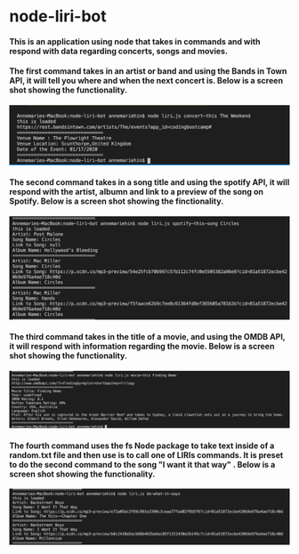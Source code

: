 # node-liri-bot

#### This is an application using node that takes in commands and with respond with data regarding concerts, songs and movies.

#### The first command takes in an artist or band and using the Bands in Town API, it will tell you where and when the next concert is.  Below is a screen shot showing the functionality.

![concert-this](/images/screenshot1.png)

#### The second command takes in a song title and using the spotify API, it will respond with the artist, albumn and link to a preview of the song on Spotify.  Below is a screen shot showing the finctionality.

![spotify this song](/images/screenshot2.png)


#### The third command takes in the title of a movie, and using the OMDB API, it will respond with information regarding the movie.  Below is a screen shot showing the functionality.

![movie-this](/images/screenshot3.png)

#### The fourth command uses the fs Node package to take text inside of a random.txt file and then use is to call one of LIRIs commands.  It is preset to do the second command to the song "I want it that way" . Below is a screen shot showing the functionality.

![do-what-it-says](/images/screenshot4.png)
